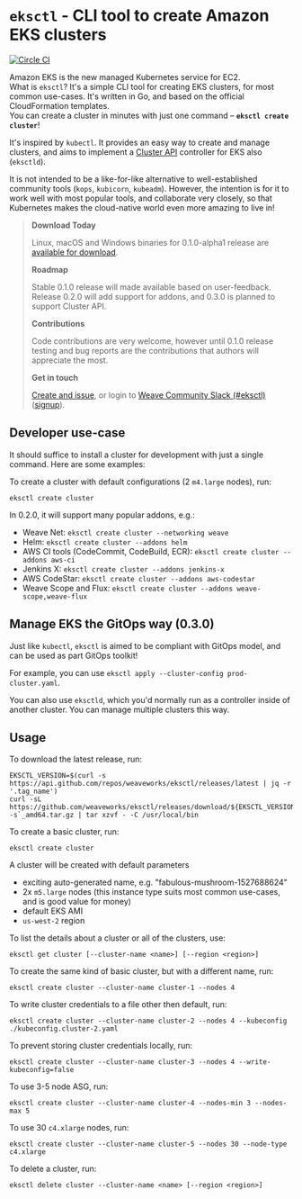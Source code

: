 # `eksctl` - CLI tool to create Amazon EKS clusters

[![Circle CI](https://circleci.com/gh/weaveworks/eksctl/tree/master.svg?style=shield)](https://circleci.com/gh/weaveworks/eksctl/tree/master)

Amazon EKS is the new managed Kubernetes service for EC2.<br>
What is `eksctl`? It's a simple CLI tool for creating EKS clusters, for most common use-cases. It's written in Go, and based on the official CloudFormation templates.<br>
You can create a cluster in minutes with just one command – **`eksctl create cluster`**!

It's inspired by `kubectl`. It provides an easy way to create and manage clusters, and aims to implement a [Cluster API](https://github.com/kubernetes-sigs/cluster-api) controller for EKS also (`eksctld`).

It is not intended to be a like-for-like alternative to well-established community tools (`kops`, `kubicorn`, `kubeadm`).
However, the intention is for it to work well with most popular tools, and collaborate very closely, so that Kubernetes makes the
cloud-native world even more amazing to live in!

> **Download Today**
>
> Linux, macOS and Windows binaries for 0.1.0-alpha1 release are [available for download](https://github.com/weaveworks/eksctl/releases/tag/0.1.0-alpha1).
>
> **Roadmap**
>
> Stable 0.1.0 release will made available based on user-feedback.
> Release 0.2.0 will add support for addons, and 0.3.0 is planned to support Cluster API.
>
> **Contributions**
>
> Code contributions are very welcome, however until 0.1.0 release testing and bug reports are the contributions that authors will appreciate the most.
> 
> **Get in touch**
>
> [Create and issue](https://github.com/weaveworks/eksctl/issues/new), or login to [Weave Community Slack (#eksctl)](https://weave-community.slack.com/messages/CAYBZBWGL/) ([signup](https://slack.weave.works/)).

## Developer use-case

It should suffice to install a cluster for development with just a single command. Here are some examples:

To create a cluster with default configurations (2 `m4.large` nodes), run:

```console
eksctl create cluster
```

In 0.2.0, it will support many popular addons, e.g.:

- Weave Net: `eksctl create cluster --networking weave`
- Helm: `eksctl create cluster --addons helm`
- AWS CI tools (CodeCommit, CodeBuild, ECR): `eksctl create cluster --addons aws-ci`
- Jenkins X: `eksctl create cluster --addons jenkins-x`
- AWS CodeStar: `eksctl create cluster --addons aws-codestar`
- Weave Scope and Flux: `eksctl create cluster --addons weave-scope,weave-flux`

<!-- TODO
You can combine any or all of these.

You can also add any of these addons after you create a cluster with `eksctl addons install <addon>...`.
-->

## Manage EKS the GitOps way (0.3.0)

Just like `kubectl`, `eksctl` is aimed to be compliant with GitOps model, and can be used as part GitOps toolkit!

For example, you can use `eksctl apply --cluster-config prod-cluster.yaml`.

You can also use `eksctld`, which you'd normally run as a controller inside of another
cluster. You can manage multiple clusters this way.

## Usage

To download the latest release, run:

```console
EKSCTL_VERSION=$(curl -s https://api.github.com/repos/weaveworks/eksctl/releases/latest | jq -r '.tag_name')
curl -sL https://github.com/weaveworks/eksctl/releases/download/${EKSCTL_VERSION}/eksctl_${EKSCTL_VERSION}_`uname -s`_amd64.tar.gz | tar xzvf - -C /usr/local/bin
```

To create a basic cluster, run:

```console
eksctl create cluster
```

A cluster will be created with default parameters
- exciting auto-generated name, e.g. "fabulous-mushroom-1527688624"
- 2x `m5.large` nodes (this instance type suits most common use-cases, and is good value for money)
- default EKS AMI
- `us-west-2` region

To list the details about a cluster or all of the clusters, use:

```console
eksctl get cluster [--cluster-name <name>] [--region <region>]
```

To create the same kind of basic cluster, but with a different name, run:

```console
eksctl create cluster --cluster-name cluster-1 --nodes 4
```

To write cluster credentials to a file other then default, run:

```console
eksctl create cluster --cluster-name cluster-2 --nodes 4 --kubeconfig ./kubeconfig.cluster-2.yaml
```

To prevent storing cluster credentials locally, run:

```console
eksctl create cluster --cluster-name cluster-3 --nodes 4 --write-kubeconfig=false
```

To use 3-5 node ASG, run:

```console
eksctl create cluster --cluster-name cluster-4 --nodes-min 3 --nodes-max 5
```

To use 30 `c4.xlarge` nodes, run:

```console
eksctl create cluster --cluster-name cluster-5 --nodes 30 --node-type c4.xlarge
```

To delete a cluster, run:

```console
eksctl delete cluster --cluster-name <name> [--region <region>]
```

<!-- TODO for 0.3.0
To use more advanced configuration options, [Cluster API](https://github.com/kubernetes-sigs/cluster-api):

```console
eksctl apply --cluster-config advanced-cluster.yaml
```
-->
